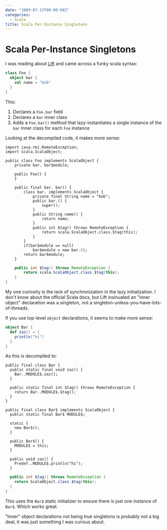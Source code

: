```yaml
---
date: "2009-07-13T00:00:00Z"
categories:
  - Scala
title: Scala Per-Instance Singletons
---
```


Scala Per-Instance Singletons
=============================

I was reading about [Lift](http://liftweb.com) and came across a funky scala syntax:

```scala
class Foo {
  object bar {
    val name = "bob"
  }
}
```

This:

1. Declares a `Foo.bar` field
2. Declares a `bar` inner class
3. Adds a `Foo.bar()` method that lazy-instantiates a single instance of the `bar` inner class for each `Foo` instance

Looking at the decompiled code, it makes more sense:

    import java.rmi.RemoteException;
    import scala.ScalaObject;

    public class Foo implements ScalaObject {
        private bar. bar$module;

        public Foo() {
        }

        public final bar. bar() {
            class bar. implements ScalaObject {
                private final String name = "bob";
                public bar.() {
                    super();
                }
                public String name() {
                    return name;
                }
                public int $tag() throws RemoteException {
                    return scala.ScalaObject.class.$tag(this);
                }
            }
            if(bar$module == null)
                bar$module = new bar.();
            return bar$module;
        }

```java
    public int $tag() throws RemoteException {
        return scala.ScalaObject.class.$tag(this);
    }
}
```

My one curiosity is the lack of synchronization in the lazy initialization. I don't know about the official Scala docs, but Lift insinuated an "inner object" declaration was a singleton, not a singleton-unless-you-have-lots-of-threads.

If you use top-level `object` declarations, it seems to make more sense:

```scala
object Bar {
  def zaz() = {
    println("hi")
  }
}
```

As this is decompiled to:

    public final class Bar {
      public static final void zaz() {
        Bar..MODULE$.zaz();
      }

      public static final int $tag() throws RemoteException {
        return Bar..MODULE$.$tag();
      }
    }

    public final class Bar$ implements ScalaObject {
      public static final Bar$ MODULE$;

      static {
        new Bar$();
      }

      public Bar$() {
        MODULE$ = this;
      }

      public void zaz() {
        Predef..MODULE$.println("hi");
      }

```java
  public int $tag() throws RemoteException {
    return ScalaObject.class.$tag(this);
  }
}
```

This uses the `Bar$` static initializer to ensure there is just one instance of `Bar$`. Which works great.

"Inner" object declarations not being true singletons is probably not a big deal, it was just something I was curious about.

